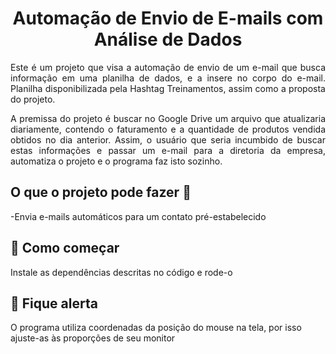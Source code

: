<h1 align="center"> Automação de Envio de E-mails com Análise de Dados </h1>
<p align="justify"> Este é um projeto que visa a automação de envio de um e-mail que busca informação em uma planilha de dados, e a insere no corpo do e-mail. Planilha disponibilizada pela Hashtag Treinamentos, assim como a proposta do projeto. </p>
<p align="justify"> A premissa do projeto é buscar no Google Drive um arquivo que atualizaria diariamente, contendo o faturamento e a quantidade de produtos vendida obtidos no dia anterior. Assim, o usuário que seria incumbido de buscar estas informações e passar um e-mail para a diretoria da empresa, automatiza o projeto e o programa faz isto sozinho. </p>
  
## O que o projeto pode fazer :checkered_flag:
  -Envia e-mails automáticos para um contato pré-estabelecido

## 🚀 Como começar 
  Instale as dependências descritas no código e rode-o
  
## 🛑 Fique alerta
  O programa utiliza coordenadas da posição do mouse na tela, por isso ajuste-as às proporções de seu monitor
